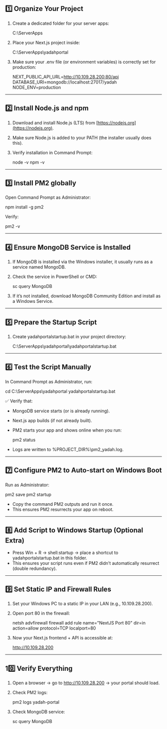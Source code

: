 ## 1️⃣ Organize Your Project

1. Create a dedicated folder for your server apps:

   C:\ServerApps

2. Place your Next.js project inside:

   C:\ServerApps\yadahportal

3. Make sure your .env file (or environment variables) is correctly set for production:

   NEXT_PUBLIC_API_URL=http://10.109.28.200:80/api
   DATABASE_URI=mongodb://localhost:27017/yadah
   NODE_ENV=production

---

## 2️⃣ Install Node.js and npm

1. Download and install Node.js (LTS) from [https://nodejs.org](https://nodejs.org).
2. Make sure Node.js is added to your PATH (the installer usually does this).
3. Verify installation in Command Prompt:

   node -v
   npm -v

---

## 3️⃣ Install PM2 globally

Open Command Prompt as Administrator:

npm install -g pm2

Verify:

pm2 -v

---

## 4️⃣ Ensure MongoDB Service is Installed

1. If MongoDB is installed via the Windows installer, it usually runs as a service named MongoDB.
2. Check the service in PowerShell or CMD:

   sc query MongoDB

3. If it’s not installed, download MongoDB Community Edition and install as a Windows Service.

---

## 5️⃣ Prepare the Startup Script

1. Create yadahportalstartup.bat in your project directory:

   C:\ServerApps\yadahportal\yadahportalstartup.bat

---

## 6️⃣ Test the Script Manually

In Command Prompt as Administrator, run:

cd C:\ServerApps\yadahportal
yadahportalstartup.bat

✅ Verify that:

- MongoDB service starts (or is already running).
- Next.js app builds (if not already built).
- PM2 starts your app and shows online when you run:

  pm2 status

- Logs are written to %PROJECT_DIR%\pm2_yadah.log.

---

## 7️⃣ Configure PM2 to Auto-start on Windows Boot

Run as Administrator:

pm2 save
pm2 startup

- Copy the command PM2 outputs and run it once.
- This ensures PM2 resurrects your app on reboot.

---

## 8️⃣ Add Script to Windows Startup (Optional Extra)

- Press Win + R → shell:startup → place a shortcut to yadahportalstartup.bat in this folder.
- This ensures your script runs even if PM2 didn’t automatically resurrect (double redundancy).

---

## 9️⃣ Set Static IP and Firewall Rules

1. Set your Windows PC to a static IP in your LAN (e.g., 10.109.28.200).
2. Open port 80 in the firewall:

   netsh advfirewall firewall add rule name="NextJS Port 80" dir=in action=allow protocol=TCP localport=80

3. Now your Next.js frontend + API is accessible at:

   http://10.109.28.200

---

## 10️⃣ Verify Everything

1. Open a browser → go to http://10.109.28.200 → your portal should load.
2. Check PM2 logs:

   pm2 logs yadah-portal

3. Check MongoDB service:

   sc query MongoDB
